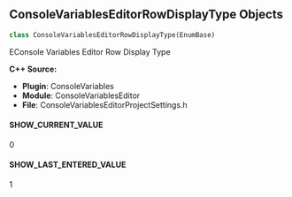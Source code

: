 ## ConsoleVariablesEditorRowDisplayType Objects

```python
class ConsoleVariablesEditorRowDisplayType(EnumBase)
```

EConsole Variables Editor Row Display Type

**C++ Source:**

- **Plugin**: ConsoleVariables
- **Module**: ConsoleVariablesEditor
- **File**: ConsoleVariablesEditorProjectSettings.h

<a id="unreal.ConsoleVariablesEditorRowDisplayType.SHOW_CURRENT_VALUE"></a>

#### SHOW_CURRENT_VALUE

0

<a id="unreal.ConsoleVariablesEditorRowDisplayType.SHOW_LAST_ENTERED_VALUE"></a>

#### SHOW_LAST_ENTERED_VALUE

1

<a id="unreal.ConsoleVariablesEditorPresetImportMode"></a>